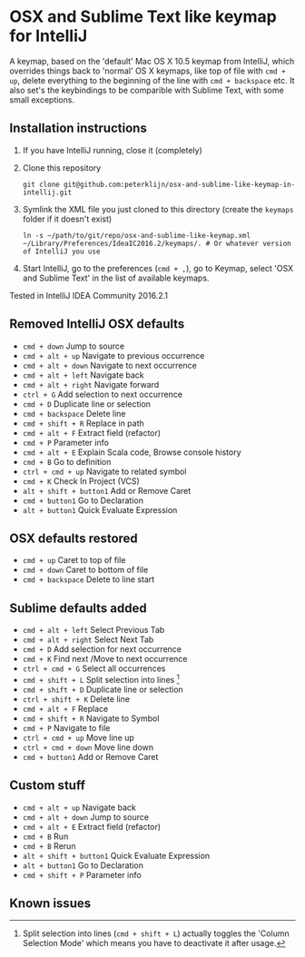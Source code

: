 # OSX and Sublime Text like keymap for IntelliJ

A keymap, based on the 'default' Mac OS X 10.5 keymap from IntelliJ, which overrides things back to 'normal' OS X keymaps, like top of file with `cmd + up`, delete everything to the beginning of the line with `cmd + backspace` etc. It also set's the keybindings to be comparible with Sublime Text, with some small exceptions.

## Installation instructions

1. If you have IntelliJ running, close it (completely)

2. Clone this repository
   ```
   git clone git@github.com:peterklijn/osx-and-sublime-like-keymap-in-intellij.git
   ```

3. Symlink the XML file you just cloned to this directory (create the `keymaps` folder if it doesn't exist)
   ```
   ln -s ~/path/to/git/repo/osx-and-sublime-like-keymap.xml ~/Library/Preferences/IdeaIC2016.2/keymaps/. # Or whatever version of IntelliJ you use
   ```

4. Start IntelliJ, go to the preferences (`cmd + ,`), go to Keymap, select 'OSX and Sublime Text' in the list of available keymaps.

Tested in IntelliJ IDEA Community 2016.2.1

## Removed IntelliJ OSX defaults

- `cmd + down` Jump to source
- `cmd + alt + up` Navigate to previous occurrence
- `cmd + alt + down` Navigate to next occurrence
- `cmd + alt + left` Navigate back
- `cmd + alt + right` Navigate forward
- `ctrl + G` Add selection to next occurrence
- `cmd + D` Duplicate line or selection
- `cmd + backspace` Delete line
- `cmd + shift + R` Replace in path
- `cmd + alt + F` Extract field (refactor)
- `cmd + P` Parameter info
- `cmd + alt + E` Explain Scala code, Browse console history
- `cmd + B` Go to definition
- `ctrl + cmd + up` Navigate to related symbol
- `cmd + K` Check In Project (VCS)
- `alt + shift + button1` Add or Remove Caret
- `cmd + button1` Go to Declaration
- `alt + button1` Quick Evaluate Expression

## OSX defaults restored

- `cmd + up` Caret to top of file
- `cmd + down` Caret to bottom of file
- `cmd + backspace` Delete to line start

## Sublime defaults added

- `cmd + alt + left` Select Previous Tab
- `cmd + alt + right` Select Next Tab
- `cmd + D` Add selection for next occurrence
- `cmd + K` Find next /Move to next occurrence
- `ctrl + cmd + G` Select all occurrences
- `cmd + shift + L` Split selection into lines [^issue-split-selection-into-lines]
- `cmd + shift + D` Duplicate line or selection
- `ctrl + shift + K` Delete line
- `cmd + alt + F` Replace
- `cmd + shift + R` Navigate to Symbol
- `cmd + P` Navigate to file
- `ctrl + cmd + up` Move line up
- `ctrl + cmd + down` Move line down
- `cmd + button1` Add or Remove Caret

## Custom stuff

- `cmd + alt + up` Navigate back
- `cmd + alt + down` Jump to source
- `cmd + alt + E` Extract field (refactor)
- `cmd + B` Run
- `cmd + B` Rerun
- `alt + shift + button1` Quick Evaluate Expression
- `alt + button1` Go to Declaration
- `cmd + shift + P` Parameter info

## Known issues

[^issue-split-selection-into-lines]: Split selection into lines (`cmd + shift + L`) actually toggles the 'Column Selection Mode' which means you have to deactivate it after usage.
